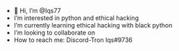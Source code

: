 - 👋 Hi, I’m @Iqs77
- I’m interested in python and ethical hacking 
- I’m currently learning ethical hacking with black python 
- I’m looking to collaborate on 
- How to reach me:
Discord-Tron Iqs#9736
